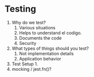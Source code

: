 # Testing

1. Why do we test?
   1. Various situations
   2. Helps to understand el codigo.
   3. Documents the code
   4. Security
2. What types of things should you test?
   1. Not implementation details
   2. Application behavior
3. Test Setup
   1.
4. mocking / jest.fn()?
